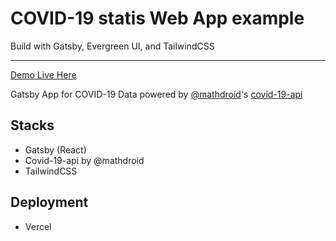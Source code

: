 # COVID-19 statis Web App example
Build with Gatsby, Evergreen UI, and TailwindCSS
___
[Demo Live Here](https://cov19-stats.tk/)

Gatsby App for COVID-19 Data
powered by [@mathdroid](https://github.com/mathdroid/covid-19-api)'s [covid-19-api](https://covid19.mathdro.id/)

## Stacks 
- Gatsby (React)
- Covid-19-api by @mathdroid
- TailwindCSS

## Deployment 
- Vercel
